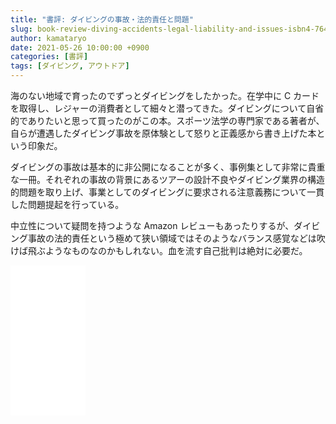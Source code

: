 ```yaml
---
title: "書評: ダイビングの事故・法的責任と問題"
slug: book-review-diving-accidents-legal-liability-and-issues-isbn4-7644-1562-3
author: kamataryo
date: 2021-05-26 10:00:00 +0900
categories: [書評]
tags: [ダイビング, アウトドア]
---
```

海のない地域で育ったのでずっとダイビングをしたかった。在学中に C カードを取得し、レジャーの消費者として細々と潜ってきた。ダイビングについて自省的でありたいと思って買ったのがこの本。スポーツ法学の専門家である著者が、自らが遭遇したダイビング事故を原体験として怒りと正義感から書き上げた本という印象だ。

ダイビングの事故は基本的に非公開になることが多く、事例集として非常に貴重な一冊。それぞれの事故の背景にあるツアーの設計不良やダイビング業界の構造的問題を取り上げ、事業としてのダイビングに要求される注意義務について一貫した問題提起を行っている。

中立性について疑問を持つような Amazon レビューもあったりするが、ダイビング事故の法的責任という極めて狭い領域ではそのようなバランス感覚などは吹けば飛ぶようなものなのかもしれない。血を流す自己批判は絶対に必要だ。

<iframe style="width:120px;height:240px;" marginwidth="0" marginheight="0" scrolling="no" frameborder="0" src="//rcm-fe.amazon-adsystem.com/e/cm?lt1=_blank&bc1=000000&IS2=1&bg1=FFFFFF&fc1=000000&lc1=0000FF&t=kamataryo09-22&language=ja_JP&o=9&p=8&l=as4&m=amazon&f=ifr&ref=as_ss_li_til&asins=4764415623&linkId=3df0ad78e3f4ceb066d869e40fa762f9"></iframe>
